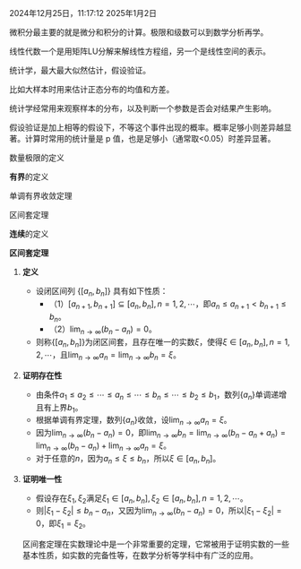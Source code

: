 2024年12月25日，11:17:12
2025年1月2日






微积分最主要的就是微分和积分的计算。极限和级数可以到数学分析再学。


线性代数一个是用矩阵LU分解来解线性方程组，另一个是线性空间的表示。


统计学，最大最大似然估计，假设验证。


比如大样本时用来估计正态分布的均值和方差。

统计学经常用来观察样本的分布，以及判断一个参数是否会对结果产生影响。


假设验证是加上相等的假设下，不等这个事件出现的概率。概率足够小则差异越显著。计算时常用的统计量是 p 值，也是足够小（通常取<0.05）时差异显著。



数量极限的定义 

**有界**的定义


单调有界收敛定理

区间套定理

**连续**的定义


**区间套定理**
1. **定义** 
	- 设闭区间列 $\{[a_{n},b_{n}]\}$ 具有如下性质： 
		- （1）$[a_{n + 1},b_{n+1}]\subseteq[a_{n},b_{n}],n = 1,2,\cdots$，即$a_{n}\leq a_{n + 1}<b_{n+1}\leq b_{n}$。 
		- （2）$\lim_{n\rightarrow\infty}(b_{n}-a_{n}) = 0$。 
	- 则称$\{[a_{n},b_{n}]\}$为闭区间套，且存在唯一的实数$\xi$，使得$\xi\in[a_{n},b_{n}],n = 1,2,\cdots$，且$\lim_{n\rightarrow\infty}a_{n}=\lim_{n\rightarrow\infty}b_{n}=\xi$。 
2. **证明存在性** 
	- 由条件$a_{1}\leq a_{2}\leq\cdots\leq a_{n}\leq\cdots\leq b_{n}\leq\cdots\leq b_{2}\leq b_{1}$，数列$\{a_{n}\}$单调递增且有上界$b_{1}$。 
	- 根据单调有界定理，数列$\{a_{n}\}$收敛，设$\lim_{n\rightarrow\infty}a_{n}=\xi$。 
	- 因为$\lim_{n\rightarrow\infty}(b_{n}-a_{n}) = 0$，即$\lim_{n\rightarrow\infty}b_{n}=\lim_{n\rightarrow\infty}(b_{n}-a_{n}+a_{n})=\lim_{n\rightarrow\infty}(b_{n}-a_{n})+\lim_{n\rightarrow\infty}a_{n}=\xi$。 
	- 对于任意的$n$，因为$a_{n}\leq\xi\leq b_{n}$，所以$\xi\in[a_{n},b_{n}]$。 
3. **证明唯一性** 
	- 假设存在$\xi_{1},\xi_{2}$满足$\xi_{1}\in[a_{n},b_{n}],\xi_{2}\in[a_{n},b_{n}],n = 1,2,\cdots$。 
	- 则$\vert\xi_{1}-\xi_{2}\vert\leq b_{n}-a_{n}$，又因为$\lim_{n\rightarrow\infty}(b_{n}-a_{n}) = 0$，所以$\vert\xi_{1}-\xi_{2}\vert = 0$，即$\xi_{1}=\xi_{2}$。 
	
	区间套定理在实数理论中是一个非常重要的定理，它常被用于证明实数的一些基本性质，如实数的完备性等，在数学分析等学科中有广泛的应用。